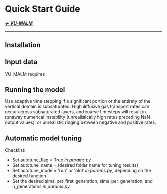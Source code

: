 # Quick Start Guide

#### _[&larr; VU-MALM](vu_malm.md)_

---

## Installation

## Input data

VU-MALM requires 

## Running the model

Use adaptive time stepping if a significant portion or the entirety of the vertical domain is subsaturated. High diffusive gas transport rates can occur across subsaturated layers, and coarse timesteps will result in runaway numerical instability (unrealistically high rates preceding NaN output values), or unrealistic ringing between negative and positive rates.

## Automatic model tuning

Checklist:
  - Set autotune_flag = True _in params.py_
  - Set autotune_name = {desired folder name for tuning results}
  - Set autotune_mode = 'run' _or_ 'plot' _in params.py_, depending on the desired function
  - Set the desired sims_per_first_generation, sims_per_generation, and n_generations _in params.py_
